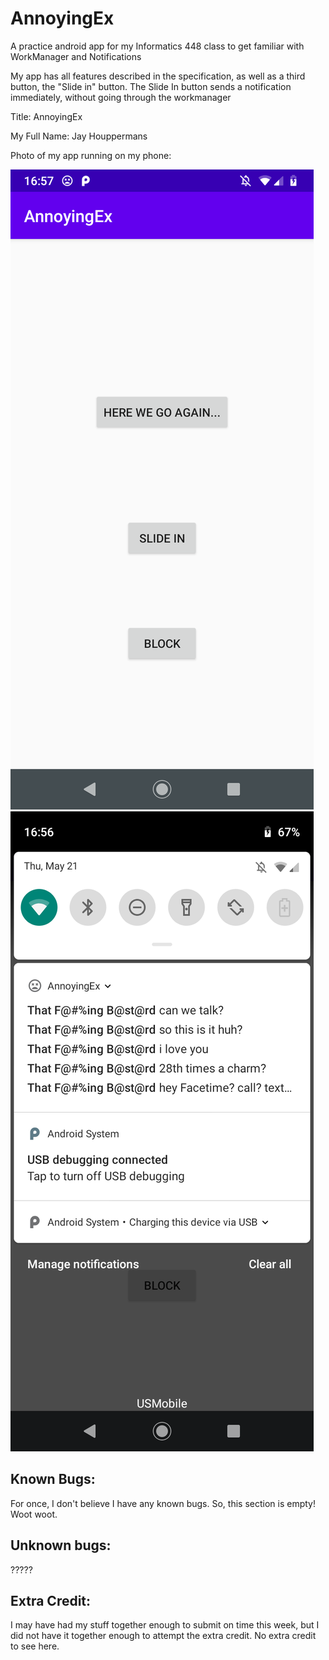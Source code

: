 # AnnoyingEx
A practice android app for my Informatics 448 class to get 
familiar with WorkManager and Notifications

My app has all features described in the specification, as well as a third button, the "Slide in" button. 
The Slide In button sends a notification immediately, without going through the workmanager

Title: AnnoyingEx

My Full Name: Jay Houppermans

Photo of my app running on my phone:

![image of it working](https://github.com/jhoupps/AnnoyingEx/blob/hw5/ui_screenshot.png)
![image of notifications working](https://github.com/jhoupps/AnnoyingEx/blob/hw5/notification_screenshot.png)


## Known Bugs:
For once, I don't believe I have any known bugs. 
So, this section is empty! Woot woot.

## Unknown bugs:
?????

## Extra Credit:
I may have had my stuff together enough to submit on time this week, but I did not have it together enough 
to attempt the extra credit. No extra credit to see here. 
